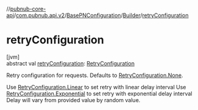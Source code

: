 //[pubnub-core-api](../../../../index.md)/[com.pubnub.api.v2](../../index.md)/[BasePNConfiguration](../index.md)/[Builder](index.md)/[retryConfiguration](retry-configuration.md)

# retryConfiguration

[jvm]\
abstract val [retryConfiguration](retry-configuration.md): [RetryConfiguration](../../../com.pubnub.api.retry/-retry-configuration/index.md)

Retry configuration for requests. Defaults to [RetryConfiguration.None](../../../com.pubnub.api.retry/-retry-configuration/-none/index.md).

Use [RetryConfiguration.Linear](../../../com.pubnub.api.retry/-retry-configuration/-linear/index.md) to set retry with linear delay interval Use [RetryConfiguration.Exponential](../../../com.pubnub.api.retry/-retry-configuration/-exponential/index.md) to set retry with exponential delay interval Delay will vary from provided value by random value.
